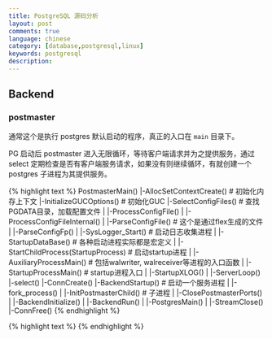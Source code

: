 ```yaml
---
title: PostgreSQL 源码分析
layout: post
comments: true
language: chinese
category: [database,postgresql,linux]
keywords: postgresql
description:
---
```


<!-- more -->


<!--
在 src/tools 目录下有 make_ctags 脚本，可以用来生成 tags 文件，直接执行 tools/make_ctags 即可。

{% highlight text %}
contrib/    已经打包到源码中的三方插件

src/backend/
           |-main/    会检查进程的参数，并传递给postmaster或者postgres
{% endhighlight %}


# pg_ctl

其源码在 bin/pg_ctl 目录下，通常需要执行如下的操作，而该文件实际上就是通过调用其它程序执行。

{% highlight text %}
----- 初始化一个cluster，等价于initdb -D /pg/data/dir
$ pg_ctl -D /pg/data/dir initdb

----- 启动
$ pg_ctl -D /pg/data/dir -l logfile start

----- 停止
$ pg_ctl -D /pg/data/dir stop
{% endhighlight %}

以启动为例。

pg_ctl start
 |-do_start()
   |-start_postmaster()
     |-system("postgres")
-->





## Backend

### postmaster

通常这个是执行 postgres 默认启动的程序，真正的入口在 `main` 目录下。

PG 启动后 postmaster 进入无限循环，等待客户端请求并为之提供服务，通过 select 定期检查是否有客户端服务请求，如果没有则继续循环，有就创建一个 postgres 子进程为其提供服务。

{% highlight text %}
PostmasterMain()
 |-AllocSetContextCreate()               # 初始化内存上下文
 |-InitializeGUCOptions()                # 初始化GUC
 |-SelectConfigFiles()                   # 查找PGDATA目录，加载配置文件
 | |-ProcessConfigFile()
 |   |-ProcessConfigFileInternal()
 |     |-ParseConfigFile()               # 这个是通过flex生成的文件
 |       |-ParseConfigFp()
 |
 |-SysLogger_Start()                     # 启动日志收集进程
 |
 |-StartupDataBase()                     # 各种启动进程实际都是宏定义
 | |-StartChildProcess(StartupProcess)   # 启动startup进程
 |   |-AuxiliaryProcessMain()            # 包括walwriter, walreceiver等进程的入口函数
 |     |-StartupProcessMain()            # startup进程入口
 |       |-StartupXLOG()
 |
 |-ServerLoop()
   |-select()
   |-ConnCreate()
   |-BackendStartup()                    # 启动一个服务进程
   | |-fork_process()
   | |-InitPostmasterChild()             # 子进程
   | |-ClosePostmasterPorts()
   | |-BackendInitialize()
   | |-BackendRun()
   |   |-PostgresMain()
   |
   |-StreamClose()
   |-ConnFree()
{% endhighlight %}

<!-- 关于配置文件的解析  http://blog.chinaunix.net/uid-24774106-id-3565790.html -->

<!--
## postgres

{% highlight text %}
PostgresMain()
  |-for(;;)                      ....
  |-exec_simple_query()            # Q，简单查询
{% endhighlight %}


## checkpointer

该进程同样时 postmaster 负责创建的，当该进程挂掉之后，为了保证数据的一致性，会杀掉所有 backend 进程，然后类似系统初始化一样逐一恢复。


CheckpointerShmemStruct;




PG 中有资源管理器的说法，会把各种需要记录日志的数据分类，并分配相应的资源管理器号，在恢复或者读取日志记录时，能够通过资源管理器号和日志头信息中的 xl_info 字段（高4位），知道数据库对源数据做了哪种操作，从而正确的调用相应的响应函数，在 rmgrlist.h 中定义，如下：
{% highlight c %}
PG_RMGR(RM_XLOG_ID, "XLOG", xlog_redo, xlog_desc, xlog_identify, NULL, NULL)
PG_RMGR(RM_XACT_ID, "Transaction", xact_redo, xact_desc, xact_identify, NULL, NULL)
PG_RMGR(RM_SMGR_ID, "Storage", smgr_redo, smgr_desc, smgr_identify, NULL, NULL)
PG_RMGR(RM_CLOG_ID, "CLOG", clog_redo, clog_desc, clog_identify, NULL, NULL)
{% endhighlight %}

可以通过 pg_xlogdump --rmgr=list 命令查看当前系统支持的资源管理器。







看过的一篇文章，pg_xlog 目录增长到了 4G，开始可能会怀疑是日志归档过慢，导致堆积在 pg_xlog 目录下，未被清除导致。但是，在 archive_status 目录下每个日志都有对应的 .done 文件，也就是都被归档完成了。

ls -lhrt pg_xlog
-rw------- 1 xxx xxx 16M Jun 14 18:39 0000000100000035000000DE
-rw------- 1 xxx xxx 16M Jun 14 18:39 0000000100000035000000DF
-rw------- 1 xxx xxx 16M Jun 14 18:39 0000000100000035000000E0
drwx------ 2 xxx xxx 72K Jun 14 18:39 archive_status

ls -lrt pg_xlog/archive_status
-rw------- 1 xxx xxx 0 Jun 14 18:39 0000000100000035000000DE.done
-rw------- 1 xxx xxx 0 Jun 14 18:39 0000000100000035000000DF.done
-rw------- 1 xxx xxx 0 Jun 14 18:39 0000000100000035000000E0.done

另外，奇怪的是，pg_xlog 里有些日志文件对应了还没产生的日志号，如上在被写入的日志号为 100000035000000E0 左右，却出现了名为 1000000360000000C 的日志文件名，而且修改时间并非最新创建或修改过。

ls -lrt pg_xlog
-rw------- 1 xxx xxx 16777216 Jun 14 17:37 00000001000000360000000C
-rw------- 1 xxx xxx 16777216 Jun 14 17:37 000000010000003600000014

接下来看看，为什么会出现这种情况？正常的日志空间大小是多少？

## PG日志创建以及清理机制

首先，需要先摸清 PG 日志的创建、保持和清理机制，与此相关的包括了：日志写入 (WAL writer) 进程、日志归档 (archiver) 进程、检查点 (checkpointer) 进程和日志发送进程 (WAL sender) 。

其中 WAL writer 负责异步把 WAL 日志刷入磁盘；与此同时，其他普通后台进程，也可能会同步的将WAL日志刷入磁盘，我们先从分析它们入手。从代码里面不难看出，它们将日志写入新的日志文件时，有如下函数调用：

XLogWrite()
 |-XLogFileInit()
   |-BasicOpenFile()

BasicOpenFile() 负责打开一个新的日志文件，如果文件不存在，则新建文件。在 XLogFileInit() 代码中，有如下的注释，"Try to use existent file (checkpoint maker may have created it already)"，文件可能已经被 checkpointer 进程创建了。

那么 checkpointer 的处理流程是什么样子的呢？其主函数 CheckpointerMain()，在 for(;;) 循环中的逻辑如下：

检查是否有checkpoint request信号；
检查是否checkpoint timeout时间已到；
调用CreateCheckPoint做检查点操作；
调用WaitLatch等待checkpoint timeout或checkpoint request信号。

重点内容都在 CreateCheckPoint() 函数中，其逻辑如下：

检查上次检查点后是否有WAL日志写入，如果没有直接返回；
调用CheckPointGuts将WAL日志fsync到磁盘；注意其中的CheckPointBuffers函数，会根据checkpoint_completion_target的值做一定的delay，使fsync操作的完成时间占两个检查点之间时间间隔的比例，约为checkpoint_completion_target；
在WAL中插入检查点日志信息；
取系统前一次检查点的日志位置指针，即此指针之前的日志文件，都可以删除了；
由KeepLogSeg根据wal_keep_segments和replication slot的情况计算要额外保留的日志；
由RemoveOldXlogFiles做真正的日志删除，而神奇的是RemoveOldXlogFiles并未实际删除文件，而是将其回收，即将老文件rename成新文件，做了日志文件预分配；
完成检查点返回。

可以看到，在这里出现日志删除、预分配等逻辑。也就是说PG的日志文件可能是在做检查点操作时预分配的！预分配的文件名使用了“未来”的目前还不存在的日志号，这就解释了我们之前遇到的“幽灵日志”情况，也回答了我们的第一个问题。

当然，需要说明的是，日志的保留和删除还和是否被archiver进程归档成功有关。

## 日志空间大小

继续看第二个问题。前面提到的日志空间暴增让我们如临大敌，那么PG日志到底最多会占用多少空间？我们遇到的涨到3G情况正常吗？

从日志清理逻辑（重点是KeepLogSeg和RemoveOldXlogFiles函数）的分析，我们得到下面的结论：

日志的删除和预分配只在检查点刚完成时进行；
删除时，保证上一次检查点之后到现在的日志不会被删除；
保证从目前日志位置往前wal_keep_segments个日志文件不会删除；
预分配的过程是，对所有不再需要的旧文件重命名为一个未来的日志号，直到预分配的文件数量达到XLOGfileslop，即2*checkpoint\_segments + 1。checkpoint_segments为一个可配置的参数，控制了两个检查点间产生的日志文件数量。

另外，为讨论方便，下面我们先做如下假设：

有足够多（即大于2*checkpoint_segments + 1）的不再需要的旧日志文件，可以用于预分配；
每次检查点操作完成的时间，正好占两个检查点之间时间间隔的checkpoint_completion_target（线上目前我们设为0.9）。

设某次检查点操作完成时的时间点为A，则此时做日志预分配的情形如下图所示：

检查点完成时的日志预分配

候选被回收的文件是在时间点C之前的、并且大于wal_keep_segments个文件间隔的文件；这些文件将重命名为预分配文件，文件号为从A对应的日志开始递增，直到达到2*checkpoint_segments + 1个文件为止。

做检查点操作过程中，是不断产生新日志文件的，而且两次检查点之间的日志文件数为一个稳定的值，即checkpoint_segments。因此，在时间点B到A之间产生的日志数约为checkpoint_segments * checkpoint_completion_target。

待A时间点预分配完日志文件，并删除其他不需要的日志后，新产生的日志将使用预分配空间，日志空间不会增大，日志空间大小达到一个稳定状态。而此时日志的空间至少为：保留的日志空间 + 预分配空间 + 正在被写入的那个文件，即为：

max(wal_keep_segments, checkpoint_segments + checkpoint_segments*checkpoint_completion_target) + 2 * checkpoint_segments + 1 + 1

这就是在日志大小达到稳定状态时，所能达到的最大值。所谓“稳定状态”是指，一旦达到这个状态，优先使用预分配空间，一般不会增大；即使日志文件继续增加，也会被删除（如果archiver和wal sender都正常工作的话）。而日志大小也不会明显减少，因为处于预分配状态的日志数量、前一次检查点到当前时间点的日志量都没有大的变化。

回到我们的问题，PG的日志空间占用的正常值，可以用上面的公式计算出来。如果wal_keep_segments为80，checkpoint_segments为64，checkpoint_completion_target为0.9，那么根据公式计算结果为4.02G。即日志空间增加到4G也是正常的。并且可以通过减小checkpoint_segements的值，减少日志空间占用。
几个问题

通过上面分析得出的公式，我们在处理日志时遇到的一些问题就迎刃而解了，例如：

Q: 增加wal_keep_segments会增大日志空间吗？
A: 如果增加wal_keep_segments后，其值仍小于（checkpoint_segments + checkpoint_segments * checkpoint_completion_target），则增加wal_keep_segments并不会增大日志占用空间。

Q: checkpoint_segments与日志空间大小有什么关系？
A: 在wal_keep_segments较小时，checkpoint_segments对日志空间占用有至关重要的影响。日志空间大小基本上可以用4倍checkpoint_segments来估算出来。但当wal_keep_segments较大时，比如是checkpoint_segments的10倍，则checkpoint_segments对日志空间大小的影响相对就小很多了。
思考题

上面的分析中，我们做了两点假设。一个是系统中有足够多的旧日志可供回收，这种情况会出现吗（提示：archiver进程或replication slot对日志删除的影响）？另一个是，检查点操作会及时完成，那么如果检查点操作未及时完成，会出现什么情况？会导致日志空间占用比我们的公式更大吗？









# CLOG (Commit Log)

事务状态日志（pg_clog


clog 用来记录事物最终状态的日志，是 pg_xlog 的辅助日志，放在数据库目录的 pg_clog 下，其中事务号是一个 32bits 整数，有三个是比较特殊的：

{% highlight c %}
#define InvalidTransactionId  ((TransactionId) 0)
#define BootstrapTransactionId  ((TransactionId) 1)
#define FrozenTransactionId   ((TransactionId) 2)
#define FirstNormalTransactionId ((TransactionId) 3)
#define MaxTransactionId   ((TransactionId) 0xFFFFFFFF)
{% endhighlight %}

事务有四种状态。

#define TRANSACTION_STATUS_IN_PROGRESS  0x00
#define TRANSACTION_STATUS_COMMITTED  0x01
#define TRANSACTION_STATUS_ABORTED   0x02
#define TRANSACTION_STATUS_SUB_COMMITTED 0x03



事务提交时，就可以把事务的状态存在一个独立的日志文件中，文件中每两位在文件中的位置对应事务ID

实际的实现中，是通过一个LRU算法，从共享内存分出8个页面来实现的。






## PG用户管理

PG View管理
http://www.postgresqltutorial.com/postgresql-views/
创建Monitor用户所需权限
https://pganalyze.com/docs/install/amazon_rds/02_create_monitoring_user

----- 通过内部表或者命令查看当前所有用户
SELECT * FROM pg_roles;
SELECT * FROM pg_user;
\du




gsql -W Manager@123 postgres


gsql -U monitor -W UAgent@GauSSdb#321


 postgres -c "show archive_command"


----- 常见用户管理操作
CREATE ROLE monitor WITH LOGIN NOSUPERUSER NOCREATEDB NOCREATEROLE PASSWORD 'your-password' CONNECTION LIMIT 10;
GRANT CONNECT ON DATABASE dbname TO monitor;
ALTER USER monitor WITH PASSWORD 'your-password';
REVOKE ALL ON pg_stat_activity FROM monitor;
DROP USER monitor;

----- 查看数据库及其对应的用户权限
\l

----- 注意其中的部分字段需要superuser权限，否则无法查看
SELECT * FROM pg_stat_activity;
\d pg_stat_activity;

----- 对于monitor用户，可以通过如下的方式进行规避
CREATE FUNCTION get_stat_activity() RETURNS SETOF pg_stat_activity AS 'SELECT * FROM pg_stat_activity;' LANGUAGE 'SQL' SECURITY DEFINER;
CREATE FUNCTION get_stat_replication() RETURNS SETOF pg_stat_replication AS 'SELECT * FROM pg_stat_replication;' LANGUAGE 'SQL' SECURITY DEFINER;
SELECT XACT_START, STATE FROM get_pg_stats();
GRANT ALL on FUNCTION get_pg_stats() TO monitor;
SELECT * FROM pg_stat_replication;
\sf get_stat_activity
\sf get_stat_replication

----- 当前PG的连接数，可以通过\d查看表结构
SELECT * FROM pg_stat_activity;
SELECT pg_terminate_backend(pid) FROM pg_stat_activity WHERE state='idle';
----- 最大连接数限制
SHOW max_connections;
----- 超级用户保留的连接数
SHOW superuser_reserved_connections;

rpm -ivh --force uagent-1.

ALTER ROLE monitor SUPERUSER;
ALTER USER monitor SET default_transaction_read_only = ON;

在 backend/utils/fmgrtab.c 代码中，内置了对应的函数，例如 pg_stat_get_backend_activity() 。


## PG源码解析

PG 使用了一堆的 HOOK 函数，例如 ExecutorStart_hook() ，通过该机制可以允许用户切换到 PG 的内部运行机制，运行中断、增加或修改原来程序逻辑。

### 修改pg_stat_activity视图

可以通过 `\d+ pg_stat_activity` 查看视图的定义，这里尝试在 pg_stat_activity 视图中添加一个 queryid 字段，以方便与 pg_stat_statements 视图做关联。

视图实际通过 pg_stat_get_activity() 函数获取内存中的所有会话信息，而在 src/include/nodes/parsenodes.h 中的 struct Query 结构体中有 queryId 但是没有添加，只能是通过插件完成。

在 pg_analyze_and_rewrite_params() 函数中，可以通过调用钩子函数 post_parse_analyze_hook() 完成特定的动作，


src/backend/utils/adt/pgstatfuncs.c:641
if (superuser() || beentry->st_userid == GetUserId()) 代码写死判断，只有 superuser 或者本用户创建的链接才有权限查询，这也就意味着，无法通过类似 GRANT SELECT ON pg_catalog.pg_stat_activity TO monitor; 这样的 SQL 去添加读取权限。


# 参考

PG 及其代码结构
http://blog.csdn.net/beiigang/article/details/7596222
-->



{% highlight text %}
{% endhighlight %}
